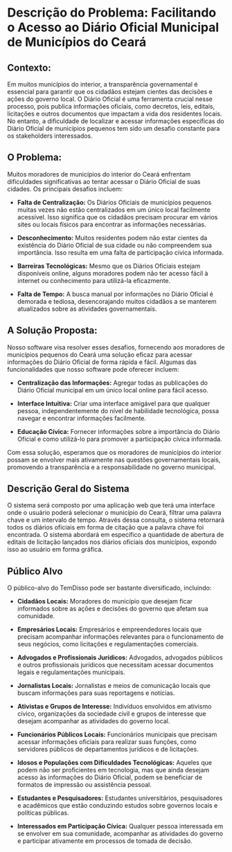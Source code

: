 # Descrição do Problema: Facilitando o Acesso ao Diário Oficial Municipal de Municípios do Ceará

## Contexto:
Em muitos municípios do interior, a transparência governamental é essencial para garantir que os cidadãos estejam cientes das decisões e ações do governo local. O Diário Oficial é uma ferramenta crucial nesse processo, pois publica informações oficiais, como decretos, leis, editais, licitações e outros documentos que impactam a vida dos residentes locais. No entanto, a dificuldade de localizar e acessar informações específicas do Diário Oficial de municípios pequenos tem sido um desafio constante para os stakeholders interessados.

## O Problema:
Muitos moradores de municípios do interior do Ceará enfrentam dificuldades significativas ao tentar acessar o Diário Oficial de suas cidades. Os principais desafios incluem:

- **Falta de Centralização:** Os Diários Oficiais de municípios pequenos muitas vezes não estão centralizados em um único local facilmente acessível. Isso significa que os cidadãos precisam procurar em vários sites ou locais físicos para encontrar as informações necessárias.

- **Desconhecimento:** Muitos residentes podem não estar cientes da existência do Diário Oficial de sua cidade ou não compreendem sua importância. Isso resulta em uma falta de participação cívica informada.

- **Barreiras Tecnológicas:** Mesmo que os Diários Oficiais estejam disponíveis online, alguns moradores podem não ter acesso fácil à internet ou conhecimento para utilizá-la eficazmente.

- **Falta de Tempo:** A busca manual por informações no Diário Oficial é demorada e tediosa, desencorajando muitos cidadãos a se manterem atualizados sobre as atividades governamentais.

## A Solução Proposta:
Nosso software visa resolver esses desafios, fornecendo aos moradores de municípios pequenos do Ceará uma solução eficaz para acessar informações do Diário Oficial de forma rápida e fácil. Algumas das funcionalidades que nosso software pode oferecer incluem:

- **Centralização das Informações:** Agregar todas as publicações do Diário Oficial municipal em um único local online para fácil acesso.

- **Interface Intuitiva:** Criar uma interface amigável para que qualquer pessoa, independentemente do nível de habilidade tecnológica, possa navegar e encontrar informações facilmente.

- **Educação Cívica:** Fornecer informações sobre a importância do Diário Oficial e como utilizá-lo para promover a participação cívica informada.

Com essa solução, esperamos que os moradores de municípios do interior possam se envolver mais ativamente nas questões governamentais locais, promovendo a transparência e a responsabilidade no governo municipal.

## Descrição Geral do Sistema

O sistema será composto por uma aplicação web que terá uma interface onde o usuário poderá selecionar o município do Ceará, filtrar uma palavra chave e um intervalo de tempo. Através dessa consulta, o sistema retornará todos os diários oficiais em forma de citação que a palavra chave foi encontrada. O sistema abordará em específico a quantidade de abertura de editais de licitação lançados nos diários oficiais dos municípios, expondo isso ao usuário em forma gráfica.

## Público Alvo
O público-alvo do TemDisso pode ser bastante diversificado, incluindo:

- **Cidadãos Locais:** Moradores do município que desejam ficar informados sobre as ações e decisões do governo que afetam sua comunidade.

- **Empresários Locais:** Empresários e empreendedores locais que precisam acompanhar informações relevantes para o funcionamento de seus negócios, como licitações e regulamentações comerciais.

- **Advogados e Profissionais Jurídicos:** Advogados, advogados públicos e outros profissionais jurídicos que necessitam acessar documentos legais e regulamentações municipais.

- **Jornalistas Locais:** Jornalistas e meios de comunicação locais que buscam informações para suas reportagens e notícias.

- **Ativistas e Grupos de Interesse:** Indivíduos envolvidos em ativismo cívico, organizações da sociedade civil e grupos de interesse que desejam acompanhar as atividades do governo local.

- **Funcionários Públicos Locais:** Funcionários municipais que precisam acessar informações oficiais para realizar suas funções, como servidores públicos de departamentos jurídicos e de licitações.

- **Idosos e Populações com Dificuldades Tecnológicas:** Aqueles que podem não ser proficientes em tecnologia, mas que ainda desejam acesso às informações do Diário Oficial, podem se beneficiar de formatos de impressão ou assistência pessoal.

- **Estudantes e Pesquisadores:** Estudantes universitários, pesquisadores e acadêmicos que estão conduzindo estudos sobre governos locais e políticas públicas.

- **Interessados em Participação Cívica:** Qualquer pessoa interessada em se envolver em sua comunidade, acompanhar as atividades do governo e participar ativamente em processos de tomada de decisão.